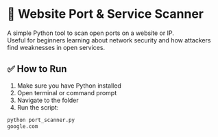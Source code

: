 # 🔐 Website Port & Service Scanner

A simple Python tool to scan open ports on a website or IP.  
Useful for beginners learning about network security and how attackers find weaknesses in open services.

## ✅ How to Run

1. Make sure you have Python installed
2. Open terminal or command prompt
3. Navigate to the folder
4. Run the script:

```bash
python port_scanner.py
google.com
